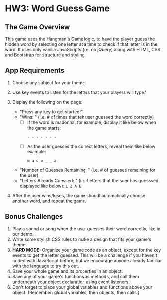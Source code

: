 # HW3: Word Guess Game

## The Game Overview
This game uses the Hangman's Game logic, to have the player guess the hidden word by selecting one letter at a time to check if that letter is in the word.  It uses only vanilla JavaScripts (i.e. no jQuery) along with HTML, CSS and Bootstrap for structure and styling.

## App Requirements

1. Choose any subject for your theme.
2. Use key events to listen for the letters that your players will type.'
3. Display the following on the page: 
    * "Press any key to get started!"
    * "Wins:  "  (i.e. # of times that teh user guessed the word correctly)
        - [ ] If the word is madonna, for example, display it like below when the game starts:
            ```
            - - - - - - -
            ```
        - [ ] As the user guesses the correct letters, reveal them like below example:
            ```
            m a d o _ _ a
            ```
    * "Number of Guesses Remaining:  " (i.e. # of guesses remaining for the user)
    * "Letters Already Guessed:  " (i.e. Letters that the suer has guesssed, displayed like below):
             ```
             L Z A E
             ```

4. After the user wins/loses, the game shoudl automatically choose another word, and repeat the game.

## Bonus Challenges
1. Play a sound or song when the user guesses their word correctly, like in our demo.
2. Write some stylish CSS rules to make a design that fits your game's theme.
3. **HARD MODE:** Organize your game code as an object, except for the key events to get the letter guessed. This will be a challenge if you haven't coded with JavaScript before, but we encourage anyone already familiar with the language to try this out.
4.  Save your whole game and its properties in an object.
5.  Save any of your game's functions as methods, and call them underneath your object declaration using event listeners.
6.  Don't forget to place your global variables and functions above your object. (Remember: global variables, then objects, then calls.)
